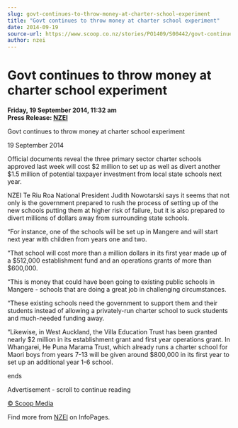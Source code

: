 ```yaml
---
slug: govt-continues-to-throw-money-at-charter-school-experiment
title: "Govt continues to throw money at charter school experiment"
date: 2014-09-19
source-url: https://www.scoop.co.nz/stories/PO1409/S00442/govt-continues-to-throw-money-at-charter-school-experiment.htm
author: nzei
---
```

Govt continues to throw money at charter school experiment
==========================================================

**Friday, 19 September 2014, 11:32 am**  
**Press Release: [NZEI](https://info.scoop.co.nz/NZEI)**

Govt continues to throw money at charter school experiment

19 September 2014

  
Official documents reveal the three primary sector charter schools approved last week will cost $2 million to set up as well as divert another $1.5 million of potential taxpayer investment from local state schools next year.

NZEI Te Riu Roa National President Judith Nowotarski says it seems that not only is the government prepared to rush the process of setting up of the new schools putting them at higher risk of failure, but it is also prepared to divert millions of dollars away from surrounding state schools.

“For instance, one of the schools will be set up in Mangere and will start next year with children from years one and two.

“That school will cost more than a million dollars in its first year made up of a $512,000 establishment fund and an operations grants of more than $600,000.

“This is money that could have been going to existing public schools in Mangere - schools that are doing a great job in challenging circumstances.

“These existing schools need the government to support them and their students instead of allowing a privately-run charter school to suck students and much-needed funding away.

“Likewise, in West Auckland, the Villa Education Trust has been granted nearly $2 million in its establishment grant and first year operations grant. In Whangarei, He Puna Marama Trust, which already runs a charter school for Maori boys from years 7-13 will be given around $800,000 in its first year to set up an additional year 1-6 school.

ends

Advertisement - scroll to continue reading





[© Scoop Media](http://www.scoop.co.nz/about/terms.html)

Find more from [NZEI](https://info.scoop.co.nz/NZEI) on InfoPages.